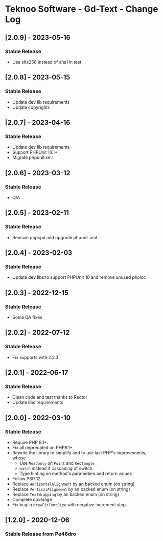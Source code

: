 # Teknoo Software - Gd-Text - Change Log

## [2.0.9] - 2023-05-16
### Stable Release
- Use sha256 instead of sha1 in test

## [2.0.8] - 2023-05-15
### Stable Release
- Update dev lib requirements
- Update copyrights

## [2.0.7] - 2023-04-16
### Stable Release
- Update dev lib requirements
- Support PHPUnit 10.1+
- Migrate phpunit.xml

## [2.0.6] - 2023-03-12
### Stable Release
- Q/A

## [2.0.5] - 2023-02-11
### Stable Release
- Remove phpcpd and upgrade phpunit.xml

## [2.0.4] - 2023-02-03
### Stable Release
- Update dev libs to support PHPUnit 10 and remove unused phploc

## [2.0.3] - 2022-12-15
### Stable Release
- Some QA fixes

## [2.0.2] - 2022-07-12
### Stable Release
- Fix supports with 2.3.3

## [2.0.1] - 2022-06-17
### Stable Release
- Clean code and test thanks to Rector
- Update libs requirements

## [2.0.0] - 2022-03-10
### Stable Release
- Require PHP 8.1+.
- Fix all deprecated on PHP8.1+
- Rewrite the library to simplify and to use last PHP's improvements, whose
  - Use `¶eadonly` on `Point` and `Rectangle`
  - `match` instead if cascading of switch.
  - Type hinting on method's parameters and return values
- Follow PSR 12
- Replace `HorizontalAlignment` by an backed enum (on string)
- Replace `VerticalAlignment` by an backed enum (on string)
- Replace `TextWrapping` by an backed enum (on string)
- Complete coverage
- Fix bug in `drawFitFontSize` with negative increment step.

## [1.2.0] - 2020-12-06
### Stable Release from Pe46dro

